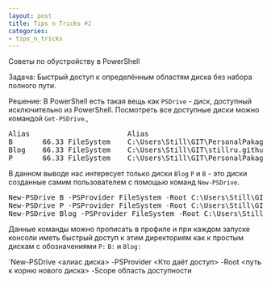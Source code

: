 ```yaml
---
layout: post
title: Tips n Tricks #1
categories:
- tips_n_tricks
---
```

Советы по обустройству в PowerShell

Задача: Быстрый доступ к определённым областям диска без набора полного пути.

Решение: В PowerShell есть такая вещь как `PSDrive` - диск, доступный исключительно из PowerShell. Посмотреть все доступные диски можно командой `Get-PSDrive`.,
<pre>
Alias                       Alias
B       66.33 FileSystem    C:\Users\Still\GIT\PersonalPakag...
Blog    66.33 FileSystem    C:\Users\Still\GIT\stillru.githu... 
P       66.33 FileSystem    C:\Users\Still\GIT\PersonalPakag...
</pre>
В данном выводе нас интересует только диски `Blog` `P` и `B` - это диски созданные самим пользователем с помощью команд `New-PSDrive`.
<pre>
New-PSDrive B -PSProvider FileSystem -Root C:\Users\Still\GIT\PersonalPakage\Scripts\Bash -Scope Global
New-PSDrive P -PSProvider FileSystem -Root C:\Users\Still\GIT\PersonalPakage\Scripts\Powershell -Scope Global
New-PSDrive Blog -PSProvider FileSystem -Root C:\Users\Still\GIT\stillru.github.com\ -Scope Global
</pre>
Данные команды можно прописать в профиле и при каждом запуске консоли иметь быстрый доступ к этим директориям как к простым дискам с обозначениями `P:` `B:` и `Blog:` 

`New-PSDrive <алиас диска> -PSProvider <Кто даёт доступ> -Root <путь к корню нового диска> -Scope область доступности
</pre>
